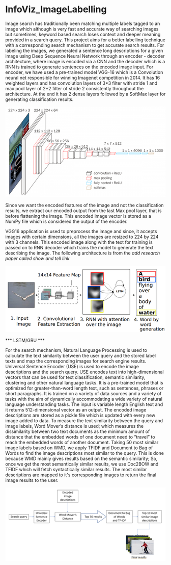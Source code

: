 # InfoViz_ImageLabelling

Image search has traditionally been matching multiple labels tagged to an image which although is very fast and <!-- we can't call it accurate, becuase we are proving it is not accurate--> accurate way of searching images but sometimes, keyword based search loses context and deeper meaning provided in a search query. This project aims for a better labelling technique with a corresponding search mechanism to get <!-- here accurate is okay-->accurate <!-- should we add contextual -->search results.
For labeling the images, we generated a sentence long descriptions for a given image using Deep Sequence Neural Network through an encoder - decoder architecture, where image is encoded via a CNN and the decoder which is a RNN is trained to generate sentences on the encoded image input. For encoder, we have used a pre-trained model VGG-16 which is a Convolution neural net responsible for winning Imagenet competition in 2014. It has 16 weighted layers and has convolution layers of 3\*3 filter with stride 1 and max pool layer of 2\*2 filter of stride 2 consistently throughout the architecture. At the end it has 2 dense layers followed by a SoftMax layer for generating classification results. 

![Image of vgg16](https://github.com/GovindBhala/InfoViz_ImageLabelling/blob/master/images/vgg16.png)

Since we want the encoded features of the image and not the classification results, we extract our encoded output from the last Max pool layer, that is before flattening the image. This encoded image vector is stored as a NumPy file which is considered the output of the encoder.

VGG16 application is used to preprocess the image and since, it accepts images with certain dimensions, all the images are resized to 224 by 224 with 3 channels.
This encoded image along with the text for training is passed on to RNN decoder which trains the model to generate the text describing the image. The following architecture is from the *add research paper called show and tell link*

![Image of showandtell](https://github.com/GovindBhala/InfoViz_ImageLabelling/blob/master/images/show%20and%20tell%20architecture.png)


*** LSTM/GRU ***

For the search mechanism, Natural Language Processing is used to calculate the text similarity between the user query and the stored label texts and map the corresponding images for search engine results.
Universal Sentence Encoder (USE) is used to encode the image descriptions and the search query. 
USE encodes text into high-dimensional vectors that can be used for text classification, semantic similarity, clustering and other natural language tasks.
It is a pre-trained model that is optimized for greater-than-word length text, such as sentences, phrases or short paragraphs. It is trained on a variety of data sources and a variety of tasks with the aim of dynamically accommodating a wide variety of natural language understanding tasks. The input is variable length English text and it returns 512-dimensional vector as an output.
The encoded image descriptions are stored as a pickle file which is updated with every new image added to data. To measure the text similarity between the query and image labels, Word Mover’s distance is used; which measures the dissimilarity between two text documents as the minimum amount of distance that the embedded words of one document need to “travel” to reach the embedded words of another document.
Taking 50 most similar image labels based on WMD, we apply TFIDF and Document to Bag of Words to find the image descriptions most similar to the query. This is done because WMD mainly gives results based on the semantic similarity; So, once we get the most semantically similar results, we use Doc2BOW and TFIDF which will fetch syntactically similar results.
The most similar descriptions are mapped to it's corresponding images to return the final image results to the user.

![Image of vgg16](https://github.com/GovindBhala/InfoViz_ImageLabelling/blob/master/images/NLP%20flowchart.png)
